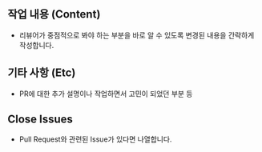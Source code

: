 ## 작업 내용 (Content)
- 리뷰어가 중점적으로 봐야 하는 부분을 바로 알 수 있도록 변경된 내용을 간략하게 작성합니다.

## 기타 사항 (Etc)
- PR에 대한 추가 설명이나 작업하면서 고민이 되었던 부분 등

## Close Issues
- Pull Request와 관련된 Issue가 있다면 나열합니다.

